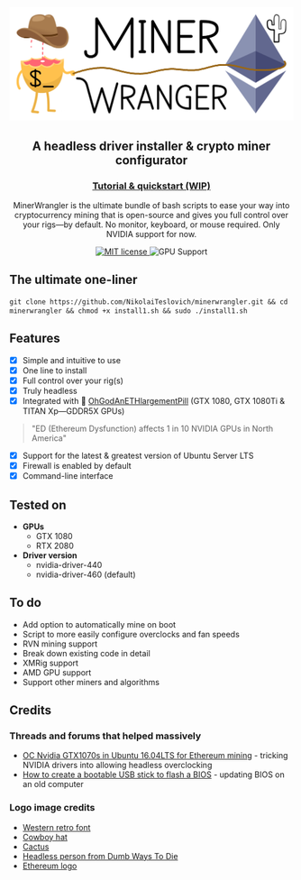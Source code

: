 ![logo](/resources/minerwrangler.png)

<h2 align="center">
  A headless driver installer & crypto miner configurator
</h2>

<h3 align="center">
  <a href="https://cryptoclarified.netlify.app/docs/minerwrangler/">Tutorial & quickstart (WIP)</a>
</h3>

<p align="center">
  MinerWrangler is the ultimate bundle of bash scripts to ease your way into cryptocurrency mining that is open-source and gives you full control over your rigs—by default. No monitor, keyboard, or mouse required. Only NVIDIA support for now.
</p>

<p align="center">
  <a href="https://github.com/NikolaiTeslovich/minerwrangler/blob/main/LICENSE">
    <img alt="MIT license" src="https://img.shields.io/github/license/NikolaiTeslovich/minerwrangler">
  </a>
  <img alt="GPU Support" src="https://img.shields.io/badge/GPU-NVIDIA-green">
</p>



## The ultimate one-liner

```
git clone https://github.com/NikolaiTeslovich/minerwrangler.git && cd minerwrangler && chmod +x install1.sh && sudo ./install1.sh
```

## Features

- [x] Simple and intuitive to use
- [x] One line to install
- [x] Full control over your rig(s)
- [x] Truly headless
- [x] Integrated with 💊 [OhGodAnETHlargementPill](https://github.com/admin-ipfs/OhGodAnETHlargementPill) (GTX 1080, GTX 1080Ti & TITAN Xp—GDDR5X GPUs)
> "ED (Ethereum Dysfunction) affects 1 in 10 NVIDIA GPUs in North America"

- [x] Support for the latest & greatest version of Ubuntu Server LTS
- [x] Firewall is enabled by default
- [x] Command-line interface

## Tested on

* **GPUs**
  * GTX 1080
  * RTX 2080
* **Driver version**
  * nvidia-driver-440
  * nvidia-driver-460 (default)

## To do

* Add option to automatically mine on boot
* Script to more easily configure overclocks and fan speeds
* RVN mining support
* Break down existing code in detail
* XMRig support
* AMD GPU support
* Support other miners and algorithms

## Credits

### Threads and forums that helped massively

* [OC Nvidia GTX1070s in Ubuntu 16.04LTS for Ethereum mining](https://gist.github.com/bsodmike/369f8a202c5a5c97cfbd481264d549e9) - tricking NVIDIA drivers into allowing headless overclocking
* [How to create a bootable USB stick to flash a BIOS](https://askubuntu.com/questions/46886/how-to-create-a-bootable-usb-stick-to-flash-a-bios) - updating BIOS on an old computer

### Logo image credits

* [Western retro font](https://www.dafont.com/western-retro.font)
* [Cowboy hat](https://www.pngitem.com/middle/hTiibR_guitar-clipart-cowboy-hat-cartoon-transparent-cowboy-hat/)
* [Cactus](http://clipart-library.com/clipart/cactus-clipart-34.htm)
* [Headless person from Dumb Ways To Die](https://dumbways2die.fandom.com/wiki/Hapless)
* [Ethereum logo](https://en.wikipedia.org/wiki/Ethereum#/media/File:Ethereum-icon-purple.svg)
